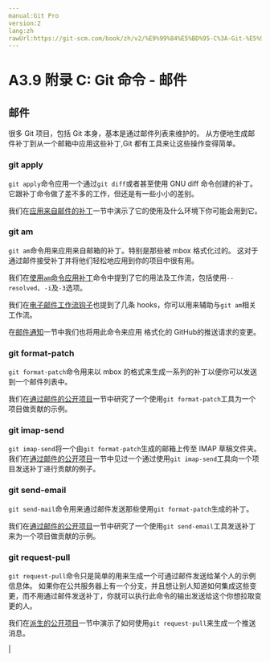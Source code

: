 ```yaml
---
manual:Git Pro
version:2
lang:zh
rawUrl:https://git-scm.com/book/zh/v2/%E9%99%84%E5%BD%95-C%3A-Git-%E5%91%BD%E4%BB%A4-%E9%82%AE%E4%BB%B6
---
```



# A3.9 附录 C: Git 命令 - 邮件

## 邮件<a name="_邮件"></a>


很多 Git 项目，包括 Git 本身，基本是通过邮件列表来维护的。 从方便地生成邮件补丁到从一个邮箱中应用这些补丁,Git 都有工具来让这些操作变得简单。



### git apply<a name="_git_apply"></a>


`git apply`命令应用一个通过`git diff`或者甚至使用 GNU diff 命令创建的补丁。 它跟补丁命令做了差不多的工作，但还是有一些小小的差别。




我们在[应用来自邮件的补丁](%1002  "")一节中演示了它的使用及什么环境下你可能会用到它。




### git am<a name="_git_am"></a>


`git am`命令用来应用来自邮箱的补丁。特别是那些被 mbox 格式化过的。 这对于通过邮件接受补丁并将他们轻松地应用到你的项目中很有用。




我们在[使用`am`命令应用补丁](%1003  "")命令中提到了它的用法及工作流，包括使用`--resolved`、`-i`及`-3`选项。




我们在[电子邮件工作流钩子](%1004  "")也提到了几条 hooks，你可以用来辅助与`git am`相关工作流。




在[邮件通知](%1005  "")一节中我们也将用此命令来应用 格式化的 GitHub的推送请求的变更。




### git format-patch<a name="_git_format_patch"></a>


`git format-patch`命令用来以 mbox 的格式来生成一系列的补丁以便你可以发送到一个邮件列表中。




我们在[通过邮件的公开项目](%1006  "")一节中研究了一个使用`git format-patch`工具为一个项目做贡献的示例。




### git imap-send<a name="_git_imap_send"></a>


`git imap-send`将一个由`git format-patch`生成的邮箱上传至 IMAP 草稿文件夹。 我们在[通过邮件的公开项目](%1006  "")一节中见过一个通过使用`git imap-send`工具向一个项目发送补丁进行贡献的例子。




### git send-email<a name="_git_send_email"></a>


`git send-mail`命令用来通过邮件发送那些使用`git format-patch`生成的补丁。




我们在[通过邮件的公开项目](%1006  "")一节中研究了一个使用`git send-email`工具发送补丁来为一个项目做贡献的示例。




### git request-pull<a name="_git_request_pull"></a>


`git request-pull`命令只是简单的用来生成一个可通过邮件发送给某个人的示例信息体。 如果你在公共服务器上有一个分支，并且想让别人知道如何集成这些变更，而不用通过邮件发送补丁，你就可以执行此命令的输出发送给这个你想拉取变更的人。




我们在[派生的公开项目](%966  "")一节中演示了如何使用`git request-pull`来生成一个推送消息。



|


